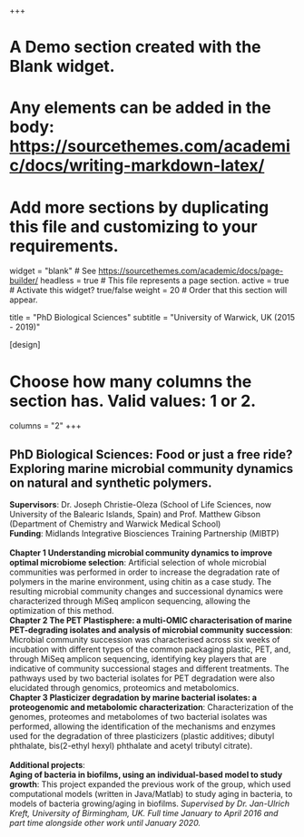 +++
# A Demo section created with the Blank widget.
# Any elements can be added in the body: https://sourcethemes.com/academic/docs/writing-markdown-latex/
# Add more sections by duplicating this file and customizing to your requirements.

widget = "blank"  # See https://sourcethemes.com/academic/docs/page-builder/
headless = true  # This file represents a page section.
active = true  # Activate this widget? true/false
weight = 20  # Order that this section will appear.

title = "PhD Biological Sciences"
subtitle = "University of Warwick, UK (2015 - 2019)"

[design]
  # Choose how many columns the section has. Valid values: 1 or 2.
  columns = "2"
+++
<h2>PhD Biological Sciences: Food or just a free ride? Exploring marine microbial community dynamics on natural and synthetic polymers.</h2>
<strong>Supervisors</strong>: Dr. Joseph Christie-Oleza (School of Life Sciences, now University of the Balearic Islands, Spain) and Prof. Matthew Gibson (Department of Chemistry and Warwick Medical School)<br/>
<strong>Funding</strong>: Midlands Integrative Biosciences Training Partnership (MIBTP)
<br/> <br/>
<strong>Chapter 1 Understanding microbial community dynamics to improve optimal microbiome selection</strong>: Artificial selection of whole microbial communities was performed in order to increase the degradation rate of polymers in the marine environment, using chitin as a case study. The resulting microbial community changes and successional dynamics were characterized through MiSeq amplicon sequencing, allowing the optimization of this method.<br/>
<strong>Chapter 2 The PET Plastisphere: a multi-OMIC characterisation of marine PET-degrading isolates and analysis of microbial community succession</strong>: Microbial community succession was characterised across six weeks of incubation with different types of the common packaging plastic, PET, and, through MiSeq amplicon sequencing, identifying key players that are indicative of community successional stages and different treatments. The pathways used by two bacterial isolates for PET degradation were also elucidated through genomics, proteomics and metabolomics. <br/>
<strong>Chapter 3 Plasticizer degradation by marine bacterial isolates: a proteogenomic and metabolomic characterization</strong>: Characterization of the genomes, proteomes and metabolomes of two bacterial isolates was performed, allowing the identification of the mechanisms and enzymes used for the degradation of three plasticizers (plastic additives; dibutyl phthalate, bis(2-ethyl hexyl) phthalate and acetyl tributyl citrate). <br/>
<br/>
<strong>Additional projects</strong>:<br/>
<strong>Aging of bacteria in biofilms, using an individual-based model to study growth</strong>: This project expanded the previous work of the group, which used computational models (written in Java/Matlab) to study aging in bacteria, to models of bacteria growing/aging in biofilms. <em>Supervised by Dr. Jan-Ulrich Kreft, University of Birmingham, UK. Full time January to April 2016 and part time alongside other work until January 2020.</em>
